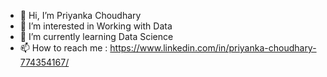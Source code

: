 - 👋 Hi, I’m Priyanka Choudhary
- 👀 I’m interested in Working with Data
- 🌱 I’m currently learning Data Science
- 📫 How to reach me : https://www.linkedin.com/in/priyanka-choudhary-774354167/

